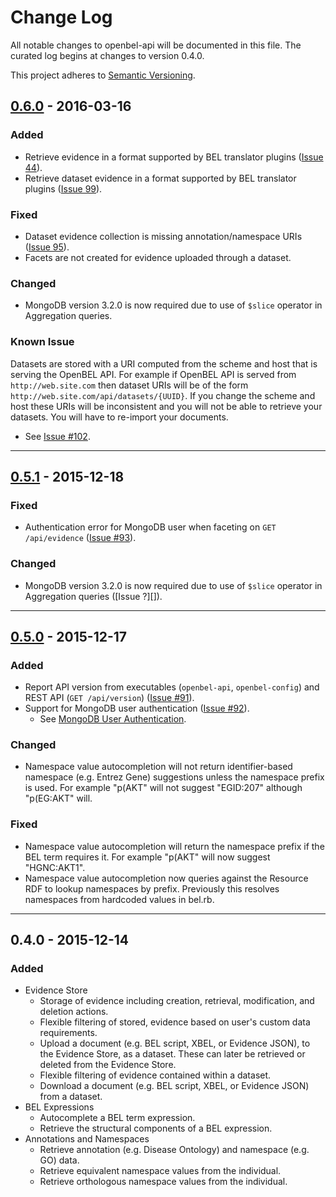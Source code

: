 # Change Log
All notable changes to openbel-api will be documented in this file. The curated log begins at changes to version 0.4.0.

This project adheres to [Semantic Versioning][Semantic Versioning].

## [0.6.0][0.6.0] - 2016-03-16
### Added
- Retrieve evidence in a format supported by BEL translator plugins ([Issue 44][44]).
- Retrieve dataset evidence in a format supported by BEL translator plugins ([Issue 99][99]).

### Fixed
- Dataset evidence collection is missing annotation/namespace URIs ([Issue 95][95]).
- Facets are not created for evidence uploaded through a dataset.

### Changed
- MongoDB version 3.2.0 is now required due to use of `$slice` operator in Aggregation queries.

### Known Issue
Datasets are stored with a URI computed from the scheme and host that is serving the OpenBEL API. For example if OpenBEL API is served from `http://web.site.com` then dataset URIs will be of the form `http://web.site.com/api/datasets/{UUID}`. If you change the scheme and host these URIs will be inconsistent and you will not be able to retrieve your datasets. You will have to re-import your documents.

  - See [Issue #102][102].

-----

## [0.5.1][0.5.1] - 2015-12-18
### Fixed
- Authentication error for MongoDB user when faceting on `GET /api/evidence` ([Issue #93][93]).

### Changed
- MongoDB version 3.2.0 is now required due to use of `$slice` operator in Aggregation queries ([Issue ?][]).

-----

## [0.5.0][0.5.0] - 2015-12-17
### Added
- Report API version from executables (`openbel-api`, `openbel-config`) and REST API (`GET /api/version`) ([Issue #91][91]).
- Support for MongoDB user authentication ([Issue #92][92]).
  - See [MongoDB User Authentication][MongoDB User Authentication].

### Changed
- Namespace value autocompletion will not return identifier-based namespace (e.g. Entrez Gene) suggestions unless the namespace prefix is used. For example "p(AKT" will not suggest "EGID:207" although "p(EG:AKT" will.

### Fixed
- Namespace value autocompletion will return the namespace prefix if the BEL term requires it. For example "p(AKT" will now suggest "HGNC:AKT1".
- Namespace value autocompletion now queries against the Resource RDF to lookup namespaces by prefix. Previously this resolves namespaces from hardcoded values in bel.rb.

-----

## 0.4.0 - 2015-12-14
### Added
- Evidence Store
  - Storage of evidence including creation, retrieval, modification, and deletion actions.
  - Flexible filtering of stored, evidence based on user's custom data requirements.
  - Upload a document (e.g. BEL script, XBEL, or Evidence JSON), to the Evidence Store, as a dataset. These can later be retrieved or deleted from the Evidence Store.
  - Flexible filtering of evidence contained within a dataset.
  - Download a document (e.g. BEL script, XBEL, or Evidence JSON) from a dataset.
- BEL Expressions
  - Autocomplete a BEL term expression.
  - Retrieve the structural components of a BEL expression.
- Annotations and Namespaces
  - Retrieve annotation (e.g. Disease Ontology) and namespace (e.g. GO) data.
  - Retrieve equivalent namespace values from the individual.
  - Retrieve orthologous namespace values from the individual.

[0.6.0]:                       https://github.com/OpenBEL/openbel-api/compare/0.5.1...0.6.0
[0.5.1]:                       https://github.com/OpenBEL/openbel-api/compare/0.5.0...0.5.1
[0.5.0]:                       https://github.com/OpenBEL/openbel-api/compare/0.4.0...0.5.0
[Semantic Versioning]:         http://semver.org
[MongoDB User Authentication]: https://github.com/OpenBEL/openbel-api/wiki/Configuring-the-Evidence-Store#mongodb-user-authentication
[44]:                          https://github.com/OpenBEL/openbel-api/issues/44
[91]:                          https://github.com/OpenBEL/openbel-api/issues/91
[92]:                          https://github.com/OpenBEL/openbel-api/issues/92
[93]:                          https://github.com/OpenBEL/openbel-api/issues/93
[95]:                          https://github.com/OpenBEL/openbel-api/issues/95
[99]:                          https://github.com/OpenBEL/openbel-api/issues/99
[102]:                         https://github.com/OpenBEL/openbel-api/issues/102
